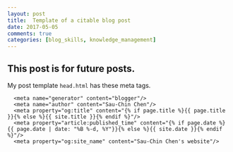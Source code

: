 ```yaml
---
layout: post
title:  Template of a citable blog post
date: 2017-05-05
comments: true
categories: [blog_skills, knowledge_management]
---
```


## This post is for future posts.


My post template `head.html` has these meta tags.  
```
  <meta name="generator" content="blogger"/>
  <meta name="author" content="Sau-Chin Chen"/>
  <meta property="og:title" content="{% if page.title %}{{ page.title }}{% else %}{{ site.title }}{% endif %}"/>
  <meta property="article:published_time" content="{% if page.date %}{{ page.date | date: "%B %-d, %Y"}}{% else %}{{ site.date }}{% endif %}"/>
  <meta property="og:site_name" content="Sau-Chin Chen's website"/>
```
